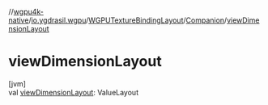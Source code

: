 //[wgpu4k-native](../../../../index.md)/[io.ygdrasil.wgpu](../../index.md)/[WGPUTextureBindingLayout](../index.md)/[Companion](index.md)/[viewDimensionLayout](view-dimension-layout.md)

# viewDimensionLayout

[jvm]\
val [viewDimensionLayout](view-dimension-layout.md): ValueLayout
